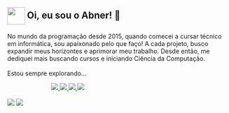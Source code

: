 <div>
    <h2>
    <picture>
        <source media="(prefers-color-scheme: dark)" srcset="https://i.postimg.cc/PxHR9vsQ/sigWhite.png">
        <img  align="center" width="40px" alt="" src="https://i.postimg.cc/tggTPk4L/sigBlack.png">
    </picture>
    Oi, eu sou o Abner! 👋</h2>
    <p> No mundo da programação desde 2015, quando comecei a cursar técnico em informática, sou apaixonado pelo que faço! A cada projeto, busco expandir meus horizontes e aprimorar meu trabalho. Desde então, me dediquei mais buscando cursos e iniciando Ciência da Computação.
    </br></br>
    Estou sempre explorando...
    </p>
</div>
<div>
    <div style="margin-left:100px">
        <a href="https://www.linkedin.com/in/abner-j-silva/" target="_blank">
        <img src="https://img.shields.io/badge/LinkedIn-0A66C2?style=for-the-badge&logo=linkedin&logoColor=white"/>
    </a>
    <a href="mailto:abner.js05@gmail.com" target="_blank">
        <img src="https://img.shields.io/badge/Gmail-D14836?style=for-the-badge&logo=gmail&logoColor=fff"/>
    </a>
    <a href="https://abnerjs.vercel.app/" target="_blank">
        <img src="https://img.shields.io/badge/Portfólio-000?style=for-the-badge&logo=vercel&logoColor=white"/>
    </a>
    <a href="https://github.com/abnerjs/" target="_blank">
        <img src="https://img.shields.io/badge/GitHub-000?style=for-the-badge&logo=github&logoColor=fff"/>
    </a>
    </div>
</div>
<div>
    </br> 
    <picture>
    <source
        srcset="https://github-readme-stats.vercel.app/api?username=abnerjs&show_icons=true&theme=dark"
        media="(prefers-color-scheme: dark)"
    />
  <source
    srcset="https://github-readme-stats.vercel.app/api?username=abnerjs&show_icons=true"
    media="(prefers-color-scheme: light), (prefers-color-scheme: no-preference)"
  />
        <img src="https://github-readme-stats.vercel.app/api?username=abnerjs&show_icons=true" />
    </picture>
    <picture>
    <source
        srcset="https://github-readme-stats.vercel.app/api/top-langs/?username=abnerjs&layout=compact&langs_count=20&theme=dark"
        media="(prefers-color-scheme: dark)"
    />
    <source
        srcset="https://github-readme-stats.vercel.app/api/top-langs/?username=abnerjs&layout=compact&langs_count=20&theme=light"
        media="(prefers-color-scheme: light), (prefers-color-scheme: no-preference)"
    />
        <img src="https://github-readme-stats.vercel.app/api/top-langs/?username=abnerjs&layout=compact&langs_count=20" />
    </picture>
</div>
